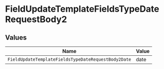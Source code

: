 # FieldUpdateTemplateFieldsTypeDateRequestBody2


## Values

| Name                                                | Value                                               |
| --------------------------------------------------- | --------------------------------------------------- |
| `FieldUpdateTemplateFieldsTypeDateRequestBody2Date` | date                                                |